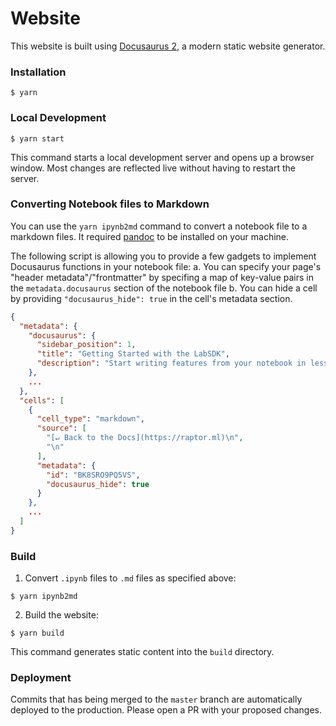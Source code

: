 # Website

This website is built using [Docusaurus 2](https://docusaurus.io/), a modern static website generator.

### Installation

```
$ yarn
```

### Local Development

```
$ yarn start
```

This command starts a local development server and opens up a browser window. Most changes are reflected live without having to restart the server.

### Converting Notebook files to Markdown
You can use the `yarn ipynb2md` command to convert a notebook file to a markdown files.
It required [pandoc](https://pypi.org/project/pandoc/) to be installed on your machine.

The following script is allowing you to provide a few gadgets to implement Docusaurus functions in your notebook file:
a. You can specify your page's "header metadata"/"frontmatter" by specifing a map of key-value pairs in the `metadata.docusaurus` section of the notebook file
b. You can hide a cell by providing `"docusaurus_hide": true` in the cell's metadata section.

```json
{
  "metadata": {
    "docusaurus": {
      "sidebar_position": 1,
      "title": "Getting Started with the LabSDK",
      "description": "Start writing features from your notebook in less than 5 minutes."
    },
    ...
  },
  "cells": [
    {
      "cell_type": "markdown",
      "source": [
        "[↵ Back to the Docs](https://raptor.ml)\n",
        "\n"
      ],
      "metadata": {
        "id": "BK8SRO9PQ5VS",
        "docusaurus_hide": true
      }
    },
    ...
  ]
}
```

### Build

1. Convert `.ipynb` files to `.md` files as specified above:
```
$ yarn ipynb2md
```

2. Build the website:
```
$ yarn build
```

This command generates static content into the `build` directory.

### Deployment
Commits that has being merged to the `master` branch are automatically deployed to the production. Please open a PR with
your proposed changes.